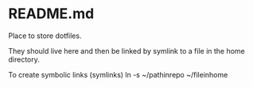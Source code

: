 # README.md #
Place to store dotfiles.

They should live here and then be linked by symlink
to a file in the home directory.

To create symbolic links (symlinks)
ln -s ~/pathinrepo ~/fileinhome
